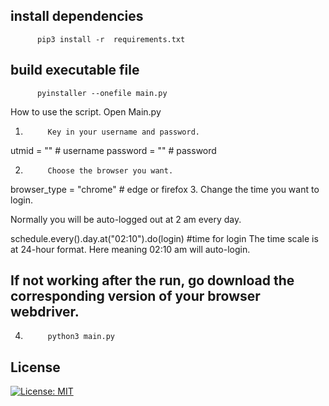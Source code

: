 
## install dependencies
          pip3 install -r  requirements.txt          
         
## build  executable file
          pyinstaller --onefile main.py
How to use the script.
Open Main.py
1.          Key in your username and password.
  
utmid = "" # username
password = "" # password

2.          Choose the browser you want.
browser_type = "chrome" # edge or firefox
3.          Change the time you want to login.

Normally you will be auto-logged out at 2 am every day.

schedule.every().day.at("02:10").do(login) #time for login
The time scale is at 24-hour format. Here meaning 02:10 am will auto-login.

## If not working after the run, go download the corresponding version of your browser webdriver.
4.          python3 main.py

## License
[![License: MIT](https://img.shields.io/badge/License-BSD%203--Clause-blue.svg)](https://github.com/chunkeat99/utm_wifi_login/blob/main/LICENSE)

